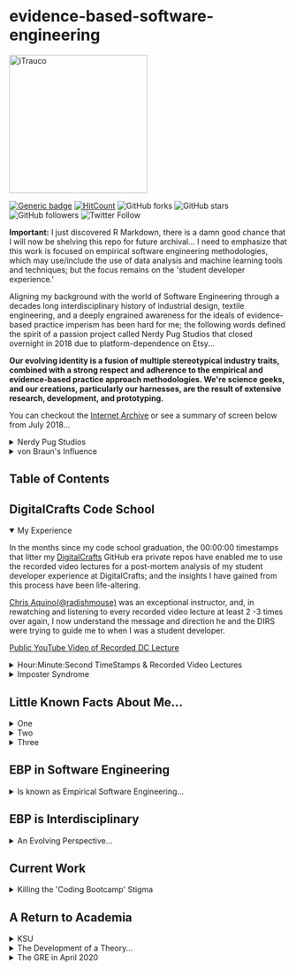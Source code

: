 # evidence-based-software-engineering
<a href="http://trau.co">
<img src="https://github.com/iTrauco/evidence-based-software-engineering/blob/readme-setup/assets/images/ITRAUCO-black.png"
width="250" title="iTrauco" alt="iTrauco"></a>

<!-- [![iTrauco](https://github.com/iTrauco/evidence-based-software-engineering/blob/readme-setup/assets/images/ITRAUCO-black.png)](http://trau.co) -->

<!-- BADGES -->
[![Generic badge](https://img.shields.io/badge/iTrauco-EBSD-blue.svg)](https://shields.io/) [![HitCount](http://hits.dwyl.com/itrauco/evidence-base-software-engineering.svg)](http://hits.dwyl.com/itrauco/evidence-base-software-engineering) ![GitHub forks](https://img.shields.io/github/forks/iTrauco/evidence-based-software-engineering?style=social) ![GitHub stars](https://img.shields.io/github/stars/iTrauco/evidence-base-software-engineering?style=social)![GitHub followers](https://img.shields.io/github/followers/iTrauco?label=Follow&style=social) ![Twitter Follow](https://img.shields.io/twitter/follow/iTrauco?style=social)

**Important:** I just discovered R Markdown, there is a damn good chance that I will now be shelving this repo for future archival... I need to emphasize that this work is focused on empirical software engineering methodologies, which may use/include the use of data analysis and machine learning tools and techniques; but the focus remains on the 'student developer experience.' 


Aligning my background with the world of Software Engineering through a decades long interdisciplinary history of industrial design, textile engineering, and a deeply engrained awareness for the ideals of evidence-based practice imperism has been hard for me; the following words defined the spirit of a passion project called Nerdy Pug Studios that closed overnight in 2018 due to platform-dependence on Etsy... 

**Our evolving identity is a fusion of multiple stereotypical industry traits, combined with a strong respect and adherence to the empirical and evidence-based practice approach methodologies. We're science geeks, and our creations, particularly our harnesses, are the result of extensive research, development, and prototyping.** 

You can checkout the [Internet Archive](https://itrau.co/IA-nps) or see a summary of screen below from July 2018... 
<details><summary>Nerdy Pug Studios</summary>
<p>

<br>
<a href=""><img src="https://github.com/iTrauco/evidence-based-software-engineering/blob/readme-setup/assets/images/nerdy-pug-about.png" title="nerdy-pug-about" alt="nerdy-pug-studios-about"></a>
</br>

</p>
</details>

<details><summary>von Braun's Influence</summary>
<p>

**Apollo von Braun**

Apollo von Braun, named in honor of famed rocket scientist Wernher von Braun, inventor of the V-2 rocket and an instrumental figure in the success of the Apollo Space Program. Apollo is a retired Schutzhund K9, w/ SchH1 & SchH2 titles.
<br>
<a href=""><img src="https://github.com/iTrauco/evidence-based-software-engineering/blob/readme-setup/assets/images/apollo-von-braun.png" title="von braun" alt="apollo-von-braun"></a>
</br>
</p>
</details>


## Table of Contents

## DigitalCrafts Code School

<details open><summary>My Experience</summary>
<p>

In the months since my code school graduation, the 00:00:00 timestamps that litter my [DigitalCrafts](https://digitalcrafts.com) GitHub era private repos have enabled me to use the recorded video lectures for a post-mortem analysis of my student developer experience at DigitalCrafts; and the insights I have gained from this process have been life-altering. 

[Chris Aquino(@radishmouse)](https://github.com/radishmouse) was an exceptional instructor, and, in rewatching and listening to every recorded video lecture at least 2 -3 times over again, I now understand the message and direction he and the DIRS were trying to guide me to when I was a student developer. 

[Public YouTube Video of Recorded DC Lecture](https://itrau.co/2019-05-02-lecture1)


<details><summary>Hour:Minute:Second TimeStamps & Recorded Video Lectures</summary>
<p>

<br> New material is covered so fast in a full-time, immersive code school classroom that even with my ability to type upwards of 100+ WPM, I found it impossible to jot down notes for everything I wanted to during lecture. 

As a result, by week 3 or 4, I had adopted the use of timestamps as placement holders in the code I uploaded to GitHub that allowed me to backtrack to a specific moment in the recorded lecture videos very efficiently by corellating the timestamp with the clock time of my instructors Mac in the Hours:Minutes:Seconds format. </br>


<details><summary>2019_05_02 Code Example</summary>
<p>

Line four of the code block below highlights my usage of the Hour:Minute:Second format timestamp in my code, the full GitHub code block can be reviewed [here](https://itrau.co/0502lecture1).
<br> 
</br>

```javascript
1
2 const express = require('express');
3 const app = express();
4 // @ 13:58:00; approx
5 app.use(express.urlencoded({extended: true}));

...
```

</p>
</details>

<details><summary>2019_05_02 Recorded Video Lecture</summary>
<p>

As a former IT Admin, I knew that I would have to backup and preserve any/all DC provided recorded video lectures, and I did...

I have every single lecture cataloged privately on YouTube , with the timestamps in the code tagged to the video playback time.

For example 

```javascript
...
3 const app = express();
4 // @ 13:58:00; approx
5 app.use(express.urlencoded({extended: true}));
...
```

<br>
<a href=""><img src="https://github.com/iTrauco/evidence-based-software-engineering/blob/readme-setup/assets/images/youtube-comments-example.png" title="youtube-comments" alt="youtube-comments-example"></a>
</br>

<details><summary>Video Mac Clock & Timestamp Matchup</summary>
<p>
<br>
<a href=""><img src="https://github.com/iTrauco/evidence-based-software-engineering/blob/readme-setup/assets/images/Screen%20Shot%202020-02-07%20at%207.46.51%20PM.png" title="time-clock-example" alt="time-clock-examples"></a>
</br>

</p>
</details>

</p>
</details>

</p>
</details>

<details><summary>Imposter Syndrome</summary>
<p>

A few years ago, I started a Masters in Information Systems(IS) but stopped taking classes after completing 1/2 of my program because I was plateaued in my IT career due to an ability to code/program. 

I was always been embarrassed by the BA in General Studies on my resume, so much so that I let the self-doubt of imposter syndrome consume me in my post-DigitalCrafts software industry job search. 

My technical/IT background landed me interviews that most code school grads would have been passed over for by HR/IT Recruiters, and I witnessed firsthand the ‘stigma’ of the ‘coding bootcamp graduate’ stereotype that so many Senior SEs hold. 

This 'stigma' is widespread due to the rise of 'nerd-masculinity' in the field of computer science that occured in 1970s to early 1980s as the sector transitioned from a female dominated one to a male dominated one; and it remains widespread through senior level engineering positions in all sectors. 

<details><summary>NETWORKS OF EXCLUSION IN A GENDERED ORGANIZATION IN THE HIGH-TECH INDUSTRY</summary>
<p>

I found the following passage from this [research paper](https://itrau.co/GenderNetworks) particularly insightful on the topic... 

> The masculinization of software and computing occurred later in the 20th century, as again men actively worked to professionalize the field in line with other scientific disciplines, establishing structural and cultural boundaries in ways that excluded women from the field (Misa 2010). Newly-implemented aptitude tests and personality profiling in hiring processes, for example, privileged masculine characteristics. Increasingly specialized job titles and hierarchies distanced high-skilled labor from work seen as low status and routine, offering increased social status, greater autonomy, better pay, and improved opportunities for advancement for men (Ensmenger 2010). As men solidified their hold over computing and engineering, computer culture became associated with “nerds” – young, white, educated men who “tinker” with technology.

> Pages 27 - 28
</p>
</details>
</p>
</details>
</p>
</details>

<!------------------------------------------------>
<!------------------------------------------------>

## Little Known Facts About Me...

<details><summary>One</summary>
<p>

Is that I am/was a nurse, I graduated from Gordon State College in December 2012 with an Associates of Science in Nursing and immediately passed my NCLEX for RN licensure; which I let expire years ago after joining the ranks of Apple corporate. 

I worked professionally as a nurse for a month before quitting, the emotional toll of a career surrounded by illness and death and loosing patients on a daily basis was something I could not do. 

The science of modern day nursing education is housed in a school of scientific inquiry and thought known as evidence-based practice(EBP); which requires, at its core, strict and unwavering adherence to the scientific method in the clinical decision making process for the gathering, collection, and analysis of nursing process interventions. 

Basically, the human body is viewed as a collection of interconnected systems that, in the absence of homeostatic equilibrium, results the breakdown of things over time… 

Blood lab values, toxicology reports, vital signs, urine labs, etc, serve the purpose of providing quantitative data that modern day nurses interpret based on the presenting signs and symptoms of a patient to determine the best steps to take with the end goal of reestablishing a patients natural homeostatic state. 

</p>
</details>

<details><summary>Two</summary>
<p>

What drew me to medicine was an encounter with Central Asia bound Doctors Without Borders nurses during a fall 2009 academic study abroad at Moscow State University in Russia; I felt the energy of their cause and canceled plans to attend UGA for Russian Studies...

I lived in Moscow for six months, and in the summer of 2012, I attended Belarussian State University in Minsk, Belarus for six weeks; every two years since then I have returned to Minsk for a two - three week trip abroad.

I studied Russian at Georgia Tech as a dual-enrollment student during my time at Gordon College, and fell in love with everything GT... 

</p>
</details>

<details><summary>Three</summary>
<p>

</p>
</details>

<!------------------------------------------------>
<!------------------------------------------------>
## EBP in Software Engineering 

<details><summary>Is known as Empirical Software Engineering...</summary>
<p>

Technology, distributed computer systems, coding workflows, networks, etc, are nothing more then interconnected systems that breakdown over time just like the human body, with performance and monitoring metrics/KPIs as the equivalent of toxicology screenings and blood lab values in the operational decisions making process of corrective systems ops interventions. 

Evidence-based practice approach methodologies in the realm of software engineering and design are relatively new concepts, until recently, EBP imperism simply did not exist in this field. 

I now know that it was this lack of EBP at the heart of my struggles to grasp something as simple as Test Driven Development(TDD); even though I had long demonstrated a technical prowess for the single-direction logic of organizational Domain Driven Design(DDD) on teams in where the TDD subset of Behavorial Driven Design(BDD) was the norm. 

After months of objective reflection and analysis, I finally located EBP in this field, where is more commonly referred to as Emperical Software Engineering(ESE), but, for the sake of simplicity and habit, I call it Evidence-based Software Design(EBSD). 
</p>
</details>

<!------------------------------------------------>
<!------------------------------------------------>
## EBP is Interdisciplinary

<details><summary>An Evolving Perspective...</summary>
<p>

Four years ago, I wrote the following words in my last undergraduate [research paper](itrau.co/soviettech)...

<details><summary> How Gorbachev's Reforms Synergized the Intentions of the Reagan Doctrine</summary>
<p>

> To highlight the nature of the inefficiencies plaguing the Soviet Union’s industrial capabilities, a review of the technological challenges faced by Gorbachev when he assumed the Office of the General Secretary provides sufficient illustration(Gibbs, 11-14). In 1977, the last year of reliable data, there were an estimated 20,000 computers in the entire Soviet Union, compared to 325,000 in the United States alone(Bailer, 77). It is estimated that by the mid-1980s, there were 25 computers in the United States for every 1 in the Soviet Union, a ratio of 25/1(Bailer, 77).  With a twenty year headstart on research in the newly emerged field of computer science, the West leveraged the power of the microprocessor to automate tasks, calculate vast quantities of data in ever shorter periods of time, and instantly access this information on distributed systems thousands of miles apart through the first computer networks. 

> The United States had unintentionally exploited the artificial existence of Moore’s Law, which dictates, “The capabilities of computers will double every 18 to 24 months(Brock, 34).” Our nation developed the first truly computerized military systems, one such codenamed “ARPANENT(Salus, VIII).” The US even had the audacity to publicly announce what is now popularly referred to as “Project Star Wars(Cort, 77-78),” an idea born from the West’s technological capabilities to place low-earth-orbit satellites in space capable of deflecting Western bound ICBMs(Cort, 78-79). The Soviet Union was in no place to even attempt such a feat, as the rampant technological inadequacies of the USSR culminated in the global embarrassment to the capabilities of the Soviet sciences during the failure of the nuclear power station at Chernobyl in 1986. 

> If there ever was a wakeup call to Soviet leadership, this was it.

</p>
</details>

I understood that runaway technical debt from the failure to automate ‘high-touch’ processes is what led to the collapse of the USSR; modern day tech firms are operationally no different and just as susceptible to the illusion of stability that unwavering adherence to ‘tradition’  can bring.

<details><summary>Arguments for Empirical Software Engineering Adoption</summary>
<p>

I argue that monolithic ITILv3 driven cultures are the most vulnerable, due to the divisional silos that result from unintentional adherence to industry SOPs that have becomes relics and artifacts of the past with the rise of AGILE and LEAN technology governance ways of doing things in ITILv4.

<details><summary>Empirical Software Engineering: From Discipline to Interdiscipline</summary>
<p>

The following excerpt from the following [paper](https://itrau.co/gh-ebse2) is the smoking gun I needed to confirm a suspiciion, a feeling, a spidey-sense if you feel, that the 'high touch' software discipline of the educational learning model used throughout the 'coding bootcamp' industry has not yet been exposed to EBP in the classroom...

> Although recent developments have improved our empirical understanding of software engineering practices and processes, the current state of evidence is still weak when compared to other more mature fields. A large extent of our everyday practice in software engineering is still governed more by conventional wisdom than it is governed by empirical evidence. This is especially true for the social, cultural, and political aspects of software engineering, such as early stages of development, rendering the inference of robust theories inherently problem- atic.

> Even though we can observe an increase of empirical studies in the various fields of software engineering research, many studies still do provide either circumstantial evidence by focusing on isolated contexts without taking into account the relation to existing evidence or – worse – they neglect the context completely. The effects are portrayed by Jacobson’s observation in context of the SEMAT initiative [35]: software engineering is gravely hampered by (1) the prevalence of fads more typical of fashion industry than of an engineering discipline; (2) the lack of a sound, widely accepted theoretical basis; (3) the huge number of methods and method variants, with differences little understood and artificially magnified; (4) the lack of credible experimental evaluation and validation; and finally (5) the split between industry practice and academic research. The consequence of the current situation are best described by Wohlin et al. saying that
 
> “there exists no generally accepted theory in software engineering [...]. Some laws3, hypotheses and conjectures exist, but yet no generally accepted theory” [36]. As a matter of fact, a large extent of the theories (or theory patterns) we have for soft- ware engineering are still transferred from theories in other disciplines (e.g. organisational psychology), sometimes by adopting them, but mostly by transferring them verbatim [37].

> Software engineering itself however is often still governed by folklore turned into facts [38]. Similarly as in other fields before, many theories specific to software engineering emerged from the early times of the discipline where empiricism had no significance at all and where claims by authorities where often treated as facts. One prominent example for such a “fact” is grounded in the wellknown essay by Edsger Dijkstra Go To Statement Considered Harmful [39] from 1968, largely based on reasoning by argument and triggering a public exchange between different scholars via published notes (all considering the previous note as “harmful” itself). Although this exchange fostered an important and fruitful debate in the community at that time, it still remained largely a public exchange between scholars based on reasoning by argument. This did not change until 2015, nearly 50 years lager, when Nagappan et al. [40] published the results of their largescale study analysing C code from GitHub repositories and suggesting that the use of goto statements in practice does not appear to be harmful.
</p>
</details>

Additionally, this applies to countless enterprise technology-first environments and teams... 

<details><summary>ITILv3 is Legacy AF</summary>
<p>

ITILv3 is so obsessed with processes improvement in the form of written proposals, that metrics and KPIs of any type are never implimented, so the decision makers in such orgs remain in the dark to their actual state of tech.

The adoption of evidence-based practice approach methodologies as a key component of organizational technology governance strategies acts as a safeguard against 'tradition' and the folklore behind institutionalized SOPs that exist in the form of 'we have always done it this way.' 

I do not have actual numbers or stats, but, past experience in ITILv3 IT and Kanban/DevOps SE environments has provided me with the insight to know that the 'eye opening' reality for most orgs doesn't occur until an outsider with no understanding of current processes is brought in. 

EBSD adoption goes far beyond the capabilities of Splunk, Nagios, or monitoring tools of any type, because it is something that does not exist as an off the shelf tool; it's a mindset, a perspective, a way of looking at things and searching for scientific, peer reviewed papers and case studies to assess and test the situation.

</p>
</details> 

EBSD requires an org, on every level, to exist in a constant state of evolution in response to new and emerging discoveries that drive innovation from the bottom-up, not the top-down.

EBSD is both an art and a science sprinkled with a liberal arts style of critical thinking and analysis that allows an org to exist in a fluidic state of continous enhancement.

</p>
</details>
</p>
</details>

<!------------------------------------------------>
<!------------------------------------------------>
## Current Work

<details><summary>Killing the 'Coding Bootcamp' Stigma</summary>
<p>

I consider any/all DC graduates engineers, on the same level as myself, because DC is a school, an institution, dedicated to the art of educating students in the science of the coding workflow processes needed to establish a lifelong career in the world of tech; unlike ‘coding bootcamps,’ which I view as assembly lines turning out fresh patches of junior developers ‘every three weeks.’

There is a clear and present distinction between the quality of the education I received at DC vs. what I would have learned somewhere with 20+ nationwide locations...

"Coding bootcamp graduates are NOT engineers..." is what I was told by Senior Software Engineers, but, what I now realize is that this field lacks credible theory and is based largely on 'tradition,' in the absence of inquiry into the multidimensional state of this field through the analysis of the scientific method and the collective advancement towards credible theories, the entire basis for their arguments exists as a house of cards on a straw foundation that is just one huff, and buff, away from being blown into oblivion...

I argue that it is the diversity of the interdisciplinary educational backgrounds of code school grads that empowers us with the knowledge to view the 'state of things' in this field from an entirely outside perspective that will enable, for the first time, the establishment of concrete theories in this field; it is this advantage that we have over the classically trained software engineers of Ivey League engineers. 

Their argument is based on 'tradition,' folklore, and conjecture that's the equivalent of the pseudosciences, and our interdisciplinary backgrounds threaten to expose that reality...

The term software engineering was coined in 1968, at the NATO Software Engineering Conference by the conference chairman 'Bauer' he stated,

```
What we need is software engineering...
```
    
This was the world of a 1960s era 'Mad Men' episode, it portrays the 'boys club' masculinity at its peak in America, and it is this culture of exclusion to women and colored minorities that coined the term 'software engineering.'

It was this moment in history when the rise of 'nerd masculinity' began to take hold on the field and establish the barriers to diversity and inclusion that exist today...

The greatest threat to the status quo of modern-day senior 'software engineers' is the 'God In Gaps' reveal to its existence that is well underway at this moment in time and evident through the continued call to arms to delivery on the overdue promises for diversity and inclusion in the upper ranks of every sector.

I argue, that, with the arrival of the mainstreaming of the coding bootcamp phenomena underway today, that the interdisciplinary professional and educational background of student developers brings with it the risk of new perspectives and frameworks of scientific inquiry from fields with robust theories that can be applied to the state of software engineering practices, norms, and beliefs.

Code school graduates are the gateway for a pool of technical talent with the expertise and a fresh perspective that threaten the state of ‘tradition’ as outsiders turned jury. 

As a founding member of Out In Tech ATL, I am obligated to take this argument into the halls of academia and fight fire with fire. 
<ep>
</details>



<!------------------------------------------------>
<!------------------------------------------------>
## A Return to Academia

<details><summary>KSU</summary>
<p>

Kennesaw State University's offers a Masters in Systems Engineering I have been eyeing for years... 
</p>
</details>

<details><summary>The Development of a Theory...</summary>
<p>


</p>
</details>

<details><summary>The GRE in April 2020</summary>
<p>


</p>
</details>

<!------------------------------------------------>
<!------------------------------------------------>

## 

<!------------------------------------------------>
<!------------------------------------------------>

## 

